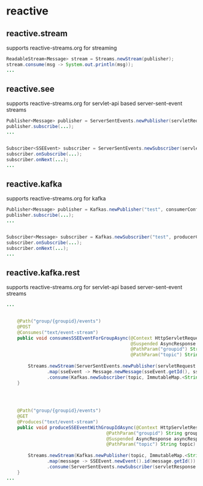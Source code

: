 
reactive
======




reactive.stream
---------------
supports reactive-streams.org for streaming


```java
ReadableStream<Message> stream = Streams.newStream(publisher);
stream.consume(msg -> System.out.println(msg));       
...

```




reactive.see
---------------
supports reactive-streams.org for servlet-api based server-sent-event streams


```java
Publisher<Message> publisher = ServerSentEvents.newPublisher(servletRequest.getInputStream())
publisher.subscribe(...);
...


Subscriber<SSEEvent> subscriber = ServerSentEvents.newSubscriber(servletResponse.getOutputStream(), executor)
subscriber.onSubscribe(...);
subscriber.onNext(...);
...

```


reactive.kafka
---------------
supports reactive-streams.org for kafka 

```java
Publisher<Message> publisher = Kafkas.newPublisher("test", consumerConfig);
publisher.subscribe(...);
...


Subscriber<Message> subscriber = Kafkas.newSubscriber("test", producerConfig);
subscriber.onSubscribe(...);
subscriber.onNext(...);
...

```


reactive.kafka.rest
---------------
supports reactive-streams.org for servlet-api based server-sent-event streams


```java
...

   
    @Path("group/{groupid}/events")
    @POST
    @Consumes("text/event-stream")
    public void consumesSSEEventForGroupAsync(@Context HttpServletRequest servletRequest, 
                                              @Suspended AsyncResponse asyncResponse,
                                              @PathParam("groupid") String groupid,
                                              @PathParam("topic") String topic) throws IOException { 
                            
        Streams.newStream(ServerSentEvents.newPublisher(servletRequest.getInputStream()))
               .map(sseEvent -> Message.newMessage(sseEvent.getId(), sseEvent.getData()))
               .consume(Kafkas.newSubscriber(topic, ImmutableMap.<String, String>builder().putAll(consumerConfig).put("group.id", groupid).build()));
    }

    
    
  
    @Path("group/{groupid}/events")
    @GET
    @Produces("text/event-stream")
    public void produceSSEEventWithGroupIdAsync(@Context HttpServletResponse servletResponse, 
                                     @PathParam("groupid") String groupid,
                                     @Suspended AsyncResponse asyncResponse,
                                     @PathParam("topic") String topic) throws IOException {
        
        Streams.newStream(Kafkas.newPublisher(topic, ImmutableMap.<String, String>builder().putAll(producerConfig).put("group.id", groupid).build()))
               .map(message -> SSEEvent.newEvent().id(message.getId()).data(message.getData()))
               .consume(ServerSentEvents.newSubscriber(servletResponse.getOutputStream(), executor));
    }       
...

```


